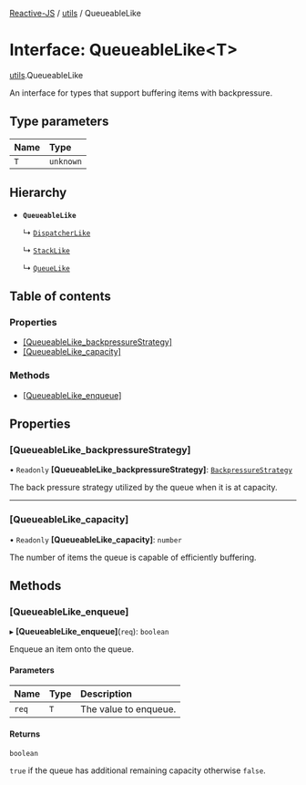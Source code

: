 [Reactive-JS](../README.md) / [utils](../modules/utils.md) / QueueableLike

# Interface: QueueableLike\<T\>

[utils](../modules/utils.md).QueueableLike

An interface for types that support buffering items with backpressure.

## Type parameters

| Name | Type |
| :------ | :------ |
| `T` | `unknown` |

## Hierarchy

- **`QueueableLike`**

  ↳ [`DispatcherLike`](concurrent.DispatcherLike.md)

  ↳ [`StackLike`](utils.StackLike.md)

  ↳ [`QueueLike`](utils.QueueLike.md)

## Table of contents

### Properties

- [[QueueableLike\_backpressureStrategy]](utils.QueueableLike.md#[queueablelike_backpressurestrategy])
- [[QueueableLike\_capacity]](utils.QueueableLike.md#[queueablelike_capacity])

### Methods

- [[QueueableLike\_enqueue]](utils.QueueableLike.md#[queueablelike_enqueue])

## Properties

### [QueueableLike\_backpressureStrategy]

• `Readonly` **[QueueableLike\_backpressureStrategy]**: [`BackpressureStrategy`](../modules/utils.md#backpressurestrategy)

The back pressure strategy utilized by the queue when it is at capacity.

___

### [QueueableLike\_capacity]

• `Readonly` **[QueueableLike\_capacity]**: `number`

The number of items the queue is capable of efficiently buffering.

## Methods

### [QueueableLike\_enqueue]

▸ **[QueueableLike_enqueue]**(`req`): `boolean`

Enqueue an item onto the queue.

#### Parameters

| Name | Type | Description |
| :------ | :------ | :------ |
| `req` | `T` | The value to enqueue. |

#### Returns

`boolean`

`true` if the queue has additional remaining capacity otherwise `false`.
